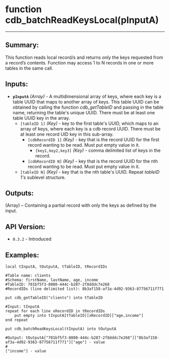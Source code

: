 # function cdb_batchReadKeysLocal(pInputA)
---
## Summary:
This function reads local record/s and returns only the keys requested from a record’s contents. Function may access 1 to N records in one or more tables in the same call.

## Inputs:
* **`pInputA`** *(Array)* - A multidimensional array of keys, where each key is a table UUID that maps to another array of keys. This table UUID can be obtained by calling the function *cdb_getTableID* and passing in the table name, returning the table's unique UUID. There must be at least one table UUID key in the array.
    * `[tableID 1]` *(Key)* - key to the first table's UUID, which maps to an array of keys, where each key is a cdb record UUID. There must be at least one record UID key in this sub-array.
    	* `[cdbRecordID 1]` *(Key)* - key that is the record UUID for the first record wanting to be read. Must put empty value in it.
    		* `[key1,key2,key3]` *(Key)* - comma delimited list of keys in the record.
    	* `[cdbRecordID N]` *(Key)* - key that is the record UUID for the nth record wanting to be read. Must put empty value in it.
    * `[tableID N]` *(Key)* - key that is the nth table's UUID. Repeat *tableID 1's* sublevel structure.


## Outputs:
(Array) – Containing a partial record with only the keys as defined by the input. 

## API Version:
* `0.3.2` - Introduced

## Examples:
```
local tInputA, tOutputA, tTableID, tRecordIDs

#Table name: clients
#Schema: firstName, lastName, age, income
#TableID: 701bf5f3-8080-444c-b287-2f8dddc7e268
#RecordIDs (line delimited list): 8b3af158-af3a-4d92-9363-87756711f771

put cdb_getTableID("clients") into tTableID

#Input: tInputA
repeat for each line xRecordID in tRecordIDs
	put empty into tInputA[tTableID][xRecordID]["age,income"]
end repeat
     
put cdb_batchReadKeysLocal(tInputA) into tOutputA

#Output: tOutputA["701bf5f3-8080-444c-b287-2f8dddc7e268"]["8b3af158-af3a-4d92-9363-87756711f771"]["age"] - value
#												                                              ["income"] - value
							  
```
